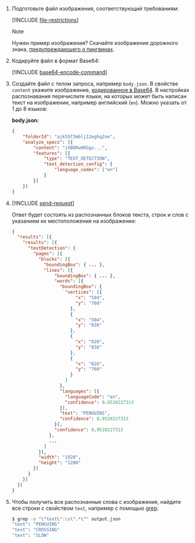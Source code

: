 1. Подготовьте файл изображения, соответствующий требованиям:

    [!INCLUDE [file-restrictions](../../_includes/vision/file-restrictions.md)]

    > [!NOTE]
    >
    > Нужен пример изображения? Скачайте изображение дорожного знака, [предупреждающего о пингвинах](https://storage.yandexcloud.net/vision/penguins_sample.jpg).
1. Кодируйте файл в формат Base64:

    [!INCLUDE [base64-encode-command](base64-encode-command.md)]
1. Создайте файл с телом запроса, например `body.json`. В свойстве `content` укажите изображение, [кодированное в Base64](../../vision/operations/base64-encode.md).
    В настройках распознавания перечислите языки, на которых может быть написан текст на изображении, например английский (`en`). Можно указать от 1 до 8 языков:

    **body.json:**
    ```json
    {
        "folderId": "ajk55f3mblj12eghq2oe",
        "analyze_specs": [{
            "content": "iVBORw0KGgo...",
            "features": [{
                "type": "TEXT_DETECTION",
                "text_detection_config": {
                    "language_codes": ["en"]
                }
            }]
        }]
    }
    ```

1. [!INCLUDE [send-request](send-request.md)]

    Ответ будет состоять из распознанных блоков текста, строк и слов с указанием их местоположения на изображении:

    ```json
    {
      "results": [{
        "results": [{
          "textDetection": {
            "pages": [{
              "blocks": [{
                "boundingBox": { ... },
                "lines": [{
                    "boundingBox": { ... },
                    "words": [{
                      "boundingBox": {
                        "vertices": [{
                            "x": "504",
                            "y": "760"
                          },
                          {
                            "x": "504",
                            "y": "836"
                          },
                          {
                            "x": "826",
                            "y": "836"
                          },
                          {
                            "x": "826",
                            "y": "760"
                          }
                        ]
                      },
                      "languages": [{
                        "languageCode": "en",
                        "confidence": 0.9520227313
                      }],
                      "text": "PENGUINS",
                      "confidence": 0.9520227313
                    }],
                    "confidence": 0.9520227313
                  },
                  ...
                ]
              }],
              "width": "1920",
              "height": "1280"
            }]
          }
        }]
      }]
    }
    ```

1. Чтобы получить все распознанные слова с изображения, найдите все строки с свойством `text`, например с помощью [grep](https://www.gnu.org/software/grep/):

    ```bash
    $ grep -o "\"text\":\s\".*\"" output.json
    "text": "PENGUINS"
    "text": "CROSSING"
    "text": "SLOW"
    ```
